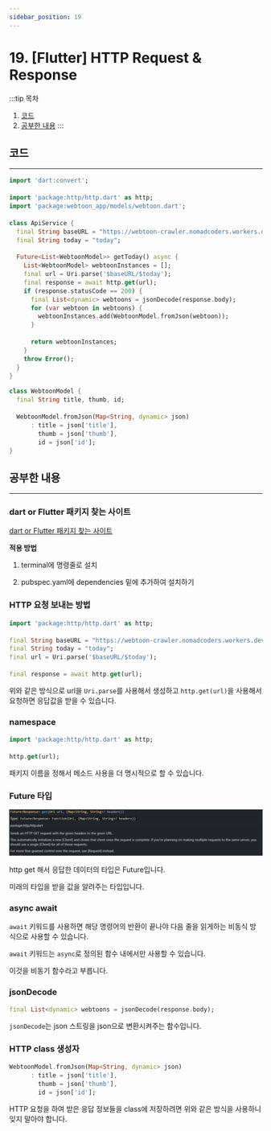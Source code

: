 ```yaml
---
sidebar_position: 19
---
```


# 19. [Flutter] HTTP Request & Response

:::tip 목차
1. [코드](#코드)
2. [공부한 내용](#공부한-내용)
:::

## 코드
---

```dart title="service"
import 'dart:convert';

import 'package:http/http.dart' as http;
import 'package:webtoon_app/models/webtoon.dart';

class ApiService {
  final String baseURL = "https://webtoon-crawler.nomadcoders.workers.dev";
  final String today = "today";

  Future<List<WebtoonModel>> getToday() async {
    List<WebtoonModel> webtoonInstances = [];
    final url = Uri.parse('$baseURL/$today');
    final response = await http.get(url);
    if (response.statusCode == 200) {
      final List<dynamic> webtoons = jsonDecode(response.body);
      for (var webtoon in webtoons) {
        webtoonInstances.add(WebtoonModel.fromJson(webtoon));
      }

      return webtoonInstances;
    }
    throw Error();
  }
}
```

```dart title="model"
class WebtoonModel {
  final String title, thumb, id;

  WebtoonModel.fromJson(Map<String, dynamic> json)
      : title = json['title'],
        thumb = json['thumb'],
        id = json['id'];
}
```


## 공부한 내용
---

### dart or Flutter 패키지 찾는 사이트


[dart or Flutter 패키지 찾는 사이트](https://pub.dev/)

**적용 방법**

1. terminal에 명령줄로 설치

2. pubspec.yaml에 dependencies 밑에 추가하여 설치하기



### HTTP 요청 보내는 방법

```dart
import 'package:http/http.dart' as http;

final String baseURL = "https://webtoon-crawler.nomadcoders.workers.dev";
final String today = "today";
final url = Uri.parse('$baseURL/$today');

final response = await http.get(url);
```

위와 같은 방식으로 url을 `Uri.parse`를 사용해서 생성하고 `http.get(url)`을 사용해서 요청하면 응답값을 받을 수 있습니다.

### namespace

```dart
import 'package:http/http.dart' as http;

http.get(url);
```

패키지 이름을 정해서 메소드 사용을 더 명시적으로 할 수 있습니다.

### Future 타입

![Alt text](./img/flutter19/image1.png)

http get 해서 응답한 데이터의 타입은 Future입니다.

미래의 타입을 받을 값을 알려주는 타입입니다.


### async await

`await` 키워드를 사용하면 해당 명령어의 반환이 끝나야 다음 줄을 읽게하는 비동식 방식으로 사용할 수 있습니다.

`await` 키워드는 `async`로 정의된 함수 내에서만 사용할 수 있습니다.

이것을 비동기 함수라고 부릅니다.

### jsonDecode

```dart
final List<dynamic> webtoons = jsonDecode(response.body);
```

`jsonDecode`는 json 스트링을 json으로 변환시켜주는 함수입니다.

### HTTP class 생성자

```dart
WebtoonModel.fromJson(Map<String, dynamic> json)
      : title = json['title'],
        thumb = json['thumb'],
        id = json['id'];
```

HTTP 요청을 하여 받은 응답 정보들을 class에 저장하려면 위와 같은 방식을 사용하니 잊지 말아야 합니다.